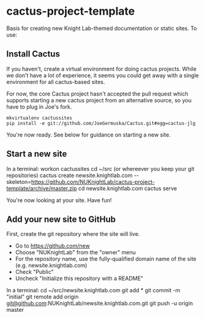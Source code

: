 cactus-project-template
=======================

Basis for creating new Knight Lab-themed documentation or static sites. To use:

Install Cactus
--------------
If you haven't, create a virtual environment for doing cactus projects. While we don't have a lot of experience, it seems you could get away with a single environment for all cactus-based sites.

For now, the core Cactus project hasn't accepted the pull request which supports starting a new cactus project from an alternative source, so you have to plug in Joe's fork.

    mkvirtualenv cactussites
    pip install -e git://github.com/JoeGermuska/Cactus.git#egg=cactus-jlg

You're now ready. See below for guidance on starting a new site.


Start a new site
----------------
In a terminal:
    workon cactussites
    cd ~/src (or whereever you keep your git repositories)
    cactus create newsite.knightlab.com --skeleton=https://github.com/NUKnightLab/cactus-project-template/archive/master.zip
    cd newsite.knightlab.com
    cactus serve
    
You're now looking at your site. Have fun!

Add your new site to GitHub
---------------------------
First, create the git repository where the site will live.
* Go to https://github.com/new
* Choose "NUKnightLab" from the "owner" menu
* For the repository name, use the fully-qualified domain name of the site (e.g. newsite.knightlab.com)
* Check "Public"
* Uncheck "Initialize this repository with a README"

In a terminal:
    cd ~/src/newsite.knightlab.com
    git add *
    git commit -m "initial"
    git remote add origin git@github.com:NUKnightLab/newsite.knightlab.com.git
    git push -u origin master
